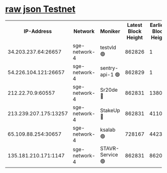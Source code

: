 
[raw json Testnet](https://rpc-check.sget.stavr.tech/sget/rpc-sget-result.json)
=


<table><tr><th>IP-Address</th><th>Network</th><th>Moniker</th><th>Latest Block Height</th><th>Earliest Block Height</th><th>Catching Up</th><th>Tx Index</th><th>Voting Power</th><th>Scan Time</th></tr><tr><td>34.203.237.64:26657</td><td>sge-network-4</td><td>testvld 🟢</td><td>862826</td><td>1</td><td>False</td><td>on</td><td>0</td><td>2023-12-29T11:09:21.525065500UTC</td></tr><tr><td>54.226.104.121:26657</td><td>sge-network-4</td><td>sentry-api-1 🟢</td><td>862829</td><td>1</td><td>False</td><td>on</td><td>0</td><td>2023-12-29T11:09:36.504911886UTC</td></tr><tr><td>212.22.70.9:60557</td><td>sge-network-4</td><td>Sr20de 🔴</td><td>862831</td><td>138001</td><td>False</td><td>on</td><td>99</td><td>2023-12-29T11:09:48.246787735UTC</td></tr><tr><td>213.239.207.175:13257</td><td>sge-network-4</td><td>StakeUp 🔴</td><td>862831</td><td>411001</td><td>False</td><td>off</td><td>100</td><td>2023-12-29T11:09:44.950013754UTC</td></tr><tr><td>65.109.88.254:30657</td><td>sge-network-4</td><td>ksalab 🟢</td><td>728167</td><td>442343</td><td>False</td><td>off</td><td>0</td><td>2023-12-29T11:09:47.719828600UTC</td></tr><tr><td>135.181.210.171:1147</td><td>sge-network-4</td><td>STAVR-Service 🟢</td><td>862831</td><td>862001</td><td>False</td><td>on</td><td>0</td><td>2023-12-29T11:09:45.291445021UTC</td></tr></table>
